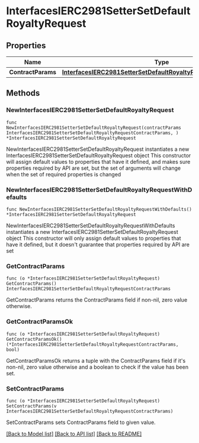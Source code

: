 # InterfacesIERC2981SetterSetDefaultRoyaltyRequest

## Properties

Name | Type | Description | Notes
------------ | ------------- | ------------- | -------------
**ContractParams** | [**InterfacesIERC2981SetterSetDefaultRoyaltyRequestContractParams**](InterfacesIERC2981SetterSetDefaultRoyaltyRequestContractParams.md) |  | 

## Methods

### NewInterfacesIERC2981SetterSetDefaultRoyaltyRequest

`func NewInterfacesIERC2981SetterSetDefaultRoyaltyRequest(contractParams InterfacesIERC2981SetterSetDefaultRoyaltyRequestContractParams, ) *InterfacesIERC2981SetterSetDefaultRoyaltyRequest`

NewInterfacesIERC2981SetterSetDefaultRoyaltyRequest instantiates a new InterfacesIERC2981SetterSetDefaultRoyaltyRequest object
This constructor will assign default values to properties that have it defined,
and makes sure properties required by API are set, but the set of arguments
will change when the set of required properties is changed

### NewInterfacesIERC2981SetterSetDefaultRoyaltyRequestWithDefaults

`func NewInterfacesIERC2981SetterSetDefaultRoyaltyRequestWithDefaults() *InterfacesIERC2981SetterSetDefaultRoyaltyRequest`

NewInterfacesIERC2981SetterSetDefaultRoyaltyRequestWithDefaults instantiates a new InterfacesIERC2981SetterSetDefaultRoyaltyRequest object
This constructor will only assign default values to properties that have it defined,
but it doesn't guarantee that properties required by API are set

### GetContractParams

`func (o *InterfacesIERC2981SetterSetDefaultRoyaltyRequest) GetContractParams() InterfacesIERC2981SetterSetDefaultRoyaltyRequestContractParams`

GetContractParams returns the ContractParams field if non-nil, zero value otherwise.

### GetContractParamsOk

`func (o *InterfacesIERC2981SetterSetDefaultRoyaltyRequest) GetContractParamsOk() (*InterfacesIERC2981SetterSetDefaultRoyaltyRequestContractParams, bool)`

GetContractParamsOk returns a tuple with the ContractParams field if it's non-nil, zero value otherwise
and a boolean to check if the value has been set.

### SetContractParams

`func (o *InterfacesIERC2981SetterSetDefaultRoyaltyRequest) SetContractParams(v InterfacesIERC2981SetterSetDefaultRoyaltyRequestContractParams)`

SetContractParams sets ContractParams field to given value.



[[Back to Model list]](../README.md#documentation-for-models) [[Back to API list]](../README.md#documentation-for-api-endpoints) [[Back to README]](../README.md)


